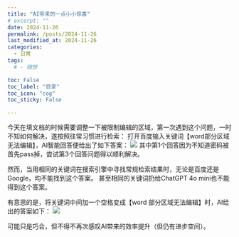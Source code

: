 ```yaml
---
title: "AI带来的一点小小惊喜"
# excerpt: ""
date: 2024-11-26
permalink: /posts/2024-11-26
last_modified_at: 2024-11-26
categories:
  - 日常
tags:
  # - 随想

toc: False
toc_label: "目录"
toc_icon: "cog"
toc_sticky: False

---
```

今天在填文档的时候需要调整一下被限制编辑的区域，第一次遇到这个问题，一时不知如何解决，遂按照往常习惯进行检索：
打开百度输入关键词【word部分区域无法编辑】，AI智能回答便给出了如下答案：
![](https://asgeologeekfan-images.oss-cn-hangzhou.aliyuncs.com/img/202411261830914.png)
其中第1个回答因为不知道密码被首先pass掉，尝试第3个回答问题得以顺利解决。

然而，当用相同的关键词在搜索引擎中寻找常规检索结果时，无论是百度还是Google，均不能找到这个答案。
甚至相同的关键词扔给ChatGPT 4o mini也不能得到这个答案。

有意思的是，将关键词中间加一个空格变成【word 部分区域无法编辑】时，AI给出的答案如下：
![](https://asgeologeekfan-images.oss-cn-hangzhou.aliyuncs.com/img/202411261830915.png)

可能只是巧合，但不得不再次感叹AI带来的效率提升（但仍有进步空间）。
